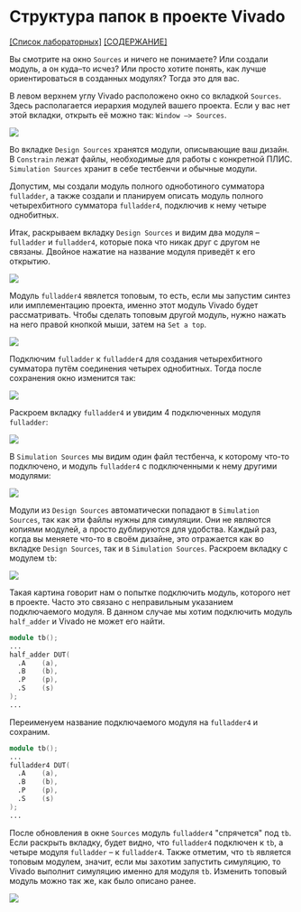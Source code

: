 # Структура папок в проекте Vivado

[\[Список лабораторных\]](../../Labs/README.md) [\[СОДЕРЖАНИЕ\]](../../README.md)

Вы смотрите на окно `Sources` и ничего не понимаете? Или создали модуль, а он куда–то исчез? Или просто хотите понять, как лучше ориентироваться в созданных модулях? Тогда это для вас.

В левом верхнем углу Vivado расположено окно со вкладкой `Sources`. Здесь располагается иерархия модулей вашего проекта. Если у вас нет этой вкладки, открыть её можно так: `Window –> Sources`.

![](../../../technical/Labs/Pic/folder_structure_1.png)

Во вкладке `Design Sources` хранятся модули, описывающие ваш дизайн. В `Constrain` лежат файлы, необходимые для работы с конкретной ПЛИС. `Simulation Sources` хранит в себе тестбенчи и обычные модули. 

Допустим, мы создали модуль полного одноботиного сумматора `fulladder`, а также создали и планируем описать модуль полного четырехбитного сумматора `fulladder4`, подключив к нему четыре однобитных. 

Итак, раскрываем вкладку `Design Sources` и видим два модуля – `fulladder` и `fulladder4`, которые пока что никак друг с другом не связаны. Двойное нажатие на название модуля приведёт к его открытию. 

![](../../../technical/Labs/Pic/folder_structure_2.png)

Модуль `fulladder4` явялется топовым, то есть, если мы запустим синтез или имплементацию проекта, именно этот модуль Vivado будет рассматривать. Чтобы сделать топовым другой модуль, нужно нажать на него правой кнопкой мыши, затем на `Set a top`.

![](../../../technical/Labs/Pic/folder_structure_3.png)

Подключим `fulladder` к `fulladder4` для создания четырехбитного сумматора путём соединения четырех однобитных. Тогда после сохранения окно изменится так:

![](../../../technical/Labs/Pic/folder_structure_4.png)

Раскроем вкладку `fulladder4` и увидим 4 подключенных модуля `fulladder`: 

![](../../../technical/Labs/Pic/folder_structure_5.png)

В `Simulation Sources` мы видим один файл тестбенча, к которому что-то подключено, и модуль `fulladder4` с подключенными к нему другими модулями:

![](../../../technical/Labs/Pic/folder_structure_6.png)

Модули из `Design Sources` автоматически попадают в `Simulation Sources`, так как эти файлы нужны для симуляции. Они не являются копиями модулей, а просто дублируются для удобства. Каждый раз, когда вы меняете что-то в своём дизайне, это отражается как во вкладке `Design Sources`, так и в `Simulation Sources`. Раскроем вкладку с модулем `tb`:

![](../../../technical/Labs/Pic/folder_structure_7.png)

Такая картина говорит нам о попытке подключить модуль, которого нет в проекте. Часто это связано с неправильным указанием подключаемого модуля. В данном случае мы хотим подключить модуль `half_adder` и Vivado не может его найти. 

```Verilog
module tb();
...
half_adder DUT(
  .A    (a),
  .B    (b),
  .P    (p),
  .S    (s)
);
...
```
Переименуем название подключаемого модуля на `fulladder4` и сохраним. 

```Verilog
module tb();
...
fulladder4 DUT(
  .A    (a),
  .B    (b),
  .P    (p),
  .S    (s)
);
...
```
После обновления в окне `Sources` модуль `fulladder4` "спрячется" под `tb`. Если раскрыть вкладку, будет видно, что `fulladder4` подключен к `tb`, а четыре модуля `fulladder` – к `fulladder4`. Также отметим, что `tb` является топовым модулем, значит, если мы захотим запустить симуляцию, то Vivado выполнит симуляцию именно для модуля `tb`. Изменить топовый модуль можно так же, как было описано ранее.

![](../../../technical/Labs/Pic/folder_structure_8.png)